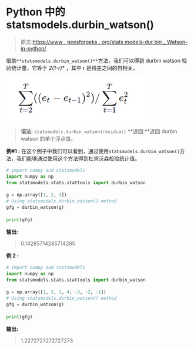 # Python 中的 statsmodels.durbin_watson()

> 原文:[https://www . geesforgeks . org/stats models-dur bin _ Watson-in-python/](https://www.geeksforgeeks.org/statsmodels-durbin_watson-in-python/)

借助`**statsmodels.durbin_watson()**`方法，我们可以得到 durbin watson 检验统计量，它等于 **2*(1-r)** ，其中 r 是残差之间的自相关。

![](img/7f3e275a78578fb781a6d9979a968dcd.png)

> **语法:** `statsmodels.durbin_watson(residual)`
> **返回:**返回 durbin watson 的单个浮点值。

**例#1 :**
在这个例子中我们可以看到，通过使用`statsmodels.durbin_watson()`方法，我们能够通过使用这个方法得到杜宾沃森检验统计值。

```py
# import numpy and statsmodels
import numpy as np
from statsmodels.stats.stattools import durbin_watson

g = np.array([1, 2, 3])
# Using statsmodels.durbin_watson() method
gfg = durbin_watson(g)

print(gfg)
```

**输出:**

> 0.14285714285714285

**例 2 :**

```py
# import numpy and statsmodels
import numpy as np
from statsmodels.stats.stattools import durbin_watson

g = np.array([1, 2, 3, 4, -3, -2, -1])
# Using statsmodels.durbin_watson() method
gfg = durbin_watson(g)

print(gfg)
```

**输出:**

> 1.2272727272727273